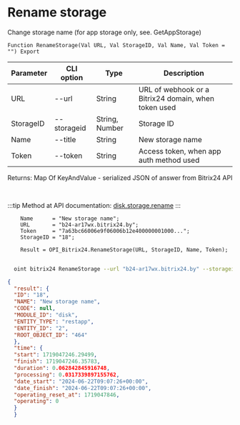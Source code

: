 ﻿---
sidebar_position: 4
---

# Rename storage
 Change storage name (for app storage only, see. GetAppStorage)



`Function RenameStorage(Val URL, Val StorageID, Val Name, Val Token = "") Export`

  | Parameter | CLI option | Type | Description |
  |-|-|-|-|
  | URL | --url | String | URL of webhook or a Bitrix24 domain, when token used |
  | StorageID | --storageid | String, Number | Storage ID |
  | Name | --title | String | New storage name |
  | Token | --token | String | Access token, when app auth method used |

  
  Returns:  Map Of KeyAndValue - serialized JSON of answer from Bitrix24 API

<br/>

:::tip
Method at API documentation: [disk.storage.rename](https://dev.1c-bitrix.ru/rest_help/disk/storage/disk_storage_rename.php)
:::
<br/>


```bsl title="Code example"
    Name      = "New storage name";
    URL       = "b24-ar17wx.bitrix24.by";
    Token     = "7a63bc66006e9f06006b12e400000001000...";
    StorageID = "18";

    Result = OPI_Bitrix24.RenameStorage(URL, StorageID, Name, Token);
```



```sh title="CLI command example"
    
  oint bitrix24 RenameStorage --url "b24-ar17wx.bitrix24.by" --storageid "18" --title %title% --token "fe3fa966006e9f06006b12e400000001000..."

```

```json title="Result"
{
  "result": {
  "ID": "18",
  "NAME": "New storage name",
  "CODE": null,
  "MODULE_ID": "disk",
  "ENTITY_TYPE": "restapp",
  "ENTITY_ID": "2",
  "ROOT_OBJECT_ID": "464"
  },
  "time": {
  "start": 1719047246.29499,
  "finish": 1719047246.35783,
  "duration": 0.062842845916748,
  "processing": 0.0317339897155762,
  "date_start": "2024-06-22T09:07:26+00:00",
  "date_finish": "2024-06-22T09:07:26+00:00",
  "operating_reset_at": 1719047846,
  "operating": 0
  }
  }
```
